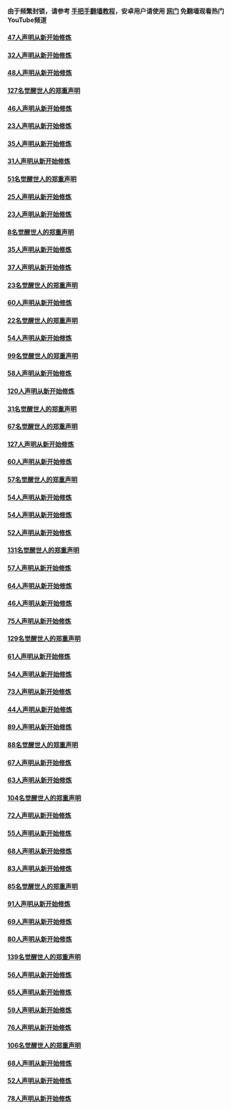 #### 由于频繁封锁，请参考 [手把手翻墙教程](https://github.com/gfw-breaker/guides/wiki/)，安卓用户请使用 [网门](https://github.com/gfw-breaker/nogfw/blob/master/dl.md?t=02260600) 免翻墙观看热门YouTube频道 

#### [47人声明从新开始修炼](../pages/91/421264.md?t=02260600) 

#### [32人声明从新开始修炼](../pages/91/421225.md?t=02260600) 

#### [48人声明从新开始修炼](../pages/91/421202.md?t=02260600) 

#### [127名觉醒世人的郑重声明](../pages/91/421224.md?t=02260600) 

#### [46人声明从新开始修炼](../pages/91/421203.md?t=02260600) 

#### [23人声明从新开始修炼](../pages/91/421138.md?t=02260600) 

#### [35人声明从新开始修炼](../pages/91/421122.md?t=02260600) 

#### [31人声明从新开始修炼](../pages/91/421081.md?t=02260600) 

#### [51名觉醒世人的郑重声明](../pages/91/421080.md?t=02260600) 

#### [25人声明从新开始修炼](../pages/91/421020.md?t=02260600) 

#### [23人声明从新开始修炼](../pages/91/420884.md?t=02260600) 

#### [8名觉醒世人的郑重声明](../pages/91/420883.md?t=02260600) 

#### [35人声明从新开始修炼](../pages/91/420809.md?t=02260600) 

#### [37人声明从新开始修炼](../pages/91/420766.md?t=02260600) 

#### [23名觉醒世人的郑重声明](../pages/91/420765.md?t=02260600) 

#### [60人声明从新开始修炼](../pages/91/420727.md?t=02260600) 

#### [22名觉醒世人的郑重声明](../pages/91/420726.md?t=02260600) 

#### [54人声明从新开始修炼](../pages/91/420529.md?t=02260600) 

#### [99名觉醒世人的郑重声明](../pages/91/420528.md?t=02260600) 

#### [58人声明从新开始修炼](../pages/91/420198.md?t=02260600) 

#### [120人声明从新开始修炼](../pages/91/420141.md?t=02260600) 

#### [31名觉醒世人的郑重声明](../pages/91/420197.md?t=02260600) 

#### [67名觉醒世人的郑重声明](../pages/91/420140.md?t=02260600) 

#### [127人声明从新开始修炼](../pages/91/420082.md?t=02260600) 

#### [60人声明从新开始修炼](../pages/91/420081.md?t=02260600) 

#### [57名觉醒世人的郑重声明](../pages/91/420080.md?t=02260600) 

#### [54人声明从新开始修炼](../pages/91/419533.md?t=02260600) 

#### [54人声明从新开始修炼](../pages/91/419532.md?t=02260600) 

#### [52人声明从新开始修炼](../pages/91/419531.md?t=02260600) 

#### [131名觉醒世人的郑重声明](../pages/91/419530.md?t=02260600) 

#### [57人声明从新开始修炼](../pages/91/419430.md?t=02260600) 

#### [64人声明从新开始修炼](../pages/91/419429.md?t=02260600) 

#### [46人声明从新开始修炼](../pages/91/419428.md?t=02260600) 

#### [75人声明从新开始修炼](../pages/91/419427.md?t=02260600) 

#### [129名觉醒世人的郑重声明](../pages/91/419426.md?t=02260600) 

#### [61人声明从新开始修炼](../pages/91/419198.md?t=02260600) 

#### [54人声明从新开始修炼](../pages/91/419197.md?t=02260600) 

#### [73人声明从新开始修炼](../pages/91/419196.md?t=02260600) 

#### [44人声明从新开始修炼](../pages/91/419075.md?t=02260600) 

#### [89人声明从新开始修炼](../pages/91/419074.md?t=02260600) 

#### [88名觉醒世人的郑重声明](../pages/91/419195.md?t=02260600) 

#### [67人声明从新开始修炼](../pages/91/419073.md?t=02260600) 

#### [63人声明从新开始修炼](../pages/91/419072.md?t=02260600) 

#### [104名觉醒世人的郑重声明](../pages/91/419071.md?t=02260600) 

#### [72人声明从新开始修炼](../pages/91/418902.md?t=02260600) 

#### [55人声明从新开始修炼](../pages/91/418901.md?t=02260600) 

#### [68人声明从新开始修炼](../pages/91/418900.md?t=02260600) 

#### [83人声明从新开始修炼](../pages/91/418757.md?t=02260600) 

#### [85名觉醒世人的郑重声明](../pages/91/418899.md?t=02260600) 

#### [91人声明从新开始修炼](../pages/91/418756.md?t=02260600) 

#### [69人声明从新开始修炼](../pages/91/418755.md?t=02260600) 

#### [80人声明从新开始修炼](../pages/91/418754.md?t=02260600) 

#### [139名觉醒世人的郑重声明](../pages/91/418753.md?t=02260600) 

#### [56人声明从新开始修炼](../pages/91/418594.md?t=02260600) 

#### [65人声明从新开始修炼](../pages/91/418593.md?t=02260600) 

#### [59人声明从新开始修炼](../pages/91/418592.md?t=02260600) 

#### [76人声明从新开始修炼](../pages/91/418431.md?t=02260600) 

#### [106名觉醒世人的郑重声明](../pages/91/418591.md?t=02260600) 

#### [68人声明从新开始修炼](../pages/91/418430.md?t=02260600) 

#### [52人声明从新开始修炼](../pages/91/418429.md?t=02260600) 

#### [78人声明从新开始修炼](../pages/91/418428.md?t=02260600) 

